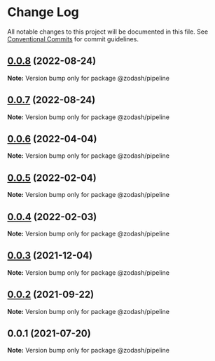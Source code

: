 # Change Log

All notable changes to this project will be documented in this file.
See [Conventional Commits](https://conventionalcommits.org) for commit guidelines.

## [0.0.8](https://github.com/zcorky/zodash/compare/@zodash/pipeline@0.0.7...@zodash/pipeline@0.0.8) (2022-08-24)

**Note:** Version bump only for package @zodash/pipeline





## [0.0.7](https://github.com/zcorky/zodash/compare/@zodash/pipeline@0.0.6...@zodash/pipeline@0.0.7) (2022-08-24)

**Note:** Version bump only for package @zodash/pipeline





## [0.0.6](https://github.com/zcorky/zodash/compare/@zodash/pipeline@0.0.5...@zodash/pipeline@0.0.6) (2022-04-04)

**Note:** Version bump only for package @zodash/pipeline





## [0.0.5](https://github.com/zcorky/zodash/compare/@zodash/pipeline@0.0.4...@zodash/pipeline@0.0.5) (2022-02-04)

**Note:** Version bump only for package @zodash/pipeline





## [0.0.4](https://github.com/zcorky/zodash/compare/@zodash/pipeline@0.0.3...@zodash/pipeline@0.0.4) (2022-02-03)

**Note:** Version bump only for package @zodash/pipeline





## [0.0.3](https://github.com/zcorky/zodash/compare/@zodash/pipeline@0.0.2...@zodash/pipeline@0.0.3) (2021-12-04)

**Note:** Version bump only for package @zodash/pipeline





## [0.0.2](https://github.com/zcorky/zodash/compare/@zodash/pipeline@0.0.1...@zodash/pipeline@0.0.2) (2021-09-22)

**Note:** Version bump only for package @zodash/pipeline





## 0.0.1 (2021-07-20)

**Note:** Version bump only for package @zodash/pipeline
